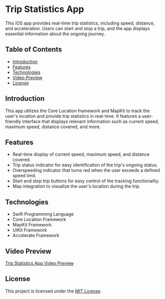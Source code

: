 # Trip Statistics App

This iOS app provides real-time trip statistics, including speed, distance, and acceleration. Users can start and stop a trip, and the app displays essential information about the ongoing journey.

## Table of Contents

- [Introduction](#introduction)
- [Features](#features)
- [Technologies](#technologies)
- [Video Preview](#video-preview)
- [License](#license)


## Introduction

This app utilizes the Core Location framework and MapKit to track the user's location and provide trip statistics in real-time. It features a user-friendly interface that displays relevant information such as current speed, maximum speed, distance covered, and more.

## Features

- Real-time display of current speed, maximum speed, and distance covered.
- Trip status indicator for easy identification of the trip's ongoing status.
- Overspeeding indicator that turns red when the user exceeds a defined speed limit.
- Start and stop trip buttons for easy control of the tracking functionality.
- Map integration to visualize the user's location during the trip.

## Technologies

- Swift Programming Language
- Core Location Framework
- MapKit Framework
- UIKit Framework
- Accelerate Framework



## Video Preview
[Trip Statistics App Video Preview](https://github.com/richardnkanga/GPS-and-Maps/assets/75099089/9ef0658d-3744-483c-a50c-dfd6fe400617)





## License
This project is licensed under the [MIT License]([link-to-license](https://opensource.org/license/mit/)https://opensource.org/license/mit/).

